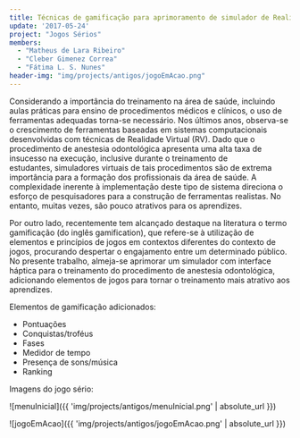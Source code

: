 ```yaml
---
title: Técnicas de gamificação para aprimoramento de simulador de Realidade Virtual
update: '2017-05-24'
project: "Jogos Sérios"
members:
  - "Matheus de Lara Ribeiro"
  - "Cleber Gimenez Correa"
  - "Fátima L. S. Nunes"
header-img: "img/projects/antigos/jogoEmAcao.png"
---
```

Considerando a importância do treinamento na área de saúde, incluindo aulas práticas para ensino
de procedimentos médicos e clínicos, o uso de ferramentas adequadas torna-se necessário.
Nos últimos anos, observa-se o crescimento de ferramentas baseadas em sistemas computacionais
desenvolvidas com técnicas de Realidade Virtual (RV). Dado que o procedimento de anestesia odontológica apresenta uma alta taxa de insucesso na execução, inclusive durante o treinamento de estudantes, simuladores virtuais de tais procedimentos são de extrema importância para a formação dos profissionais da área de saúde. A complexidade inerente à implementação deste tipo de sistema direciona o esforço de pesquisadores para a construção de ferramentas realistas. No entanto, muitas vezes, são pouco atrativos para os aprendizes.

Por outro lado, recentemente tem alcançado destaque na literatura o termo gamificação (do inglês gamification), que refere-se à utilização de elementos e princípios de jogos em contextos diferentes do contexto de jogos, procurando despertar o engajamento entre um determinado público. No presente trabalho, almeja-se aprimorar um simulador com interface háptica para o treinamento do procedimento de anestesia odontológica, adicionando elementos de jogos para tornar o treinamento mais atrativo aos aprendizes.

Elementos de gamificação adicionados:


* Pontuações
* Conquistas/troféus
* Fases
* Medidor de tempo
* Presença de sons/música
* Ranking


Imagens do jogo sério:


![menuInicial]({{ 'img/projects/antigos/menuInicial.png' | absolute_url }})

![jogoEmAcao]({{ 'img/projects/antigos/jogoEmAcao.png' | absolute_url }})

<object style="width:100%;height:100%;width: 820px; height: 461.25px; float: none; clear: both; margin: 2px auto;" data="http://www.youtube.com/embed/bMHrQ-WiC50">
</object>

